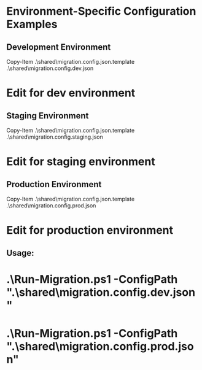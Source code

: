 # Environment-Specific Configuration Examples

## Development Environment

Copy-Item .\shared\migration.config.json.template .\shared\migration.config.dev.json

# Edit for dev environment

## Staging Environment  
Copy-Item .\shared\migration.config.json.template .\shared\migration.config.staging.json

# Edit for staging environment

## Production Environment
Copy-Item .\shared\migration.config.json.template .\shared\migration.config.prod.json

# Edit for production environment

## Usage:
# .\Run-Migration.ps1 -ConfigPath ".\shared\migration.config.dev.json"
# .\Run-Migration.ps1 -ConfigPath ".\shared\migration.config.prod.json"

